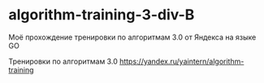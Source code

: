 # algorithm-training-3-div-B

Моё прохождение тренировки по алгоритмам 3.0 от Яндекса на языке GO

Тренировки по алгоритмам 3.0
https://yandex.ru/yaintern/algorithm-training
